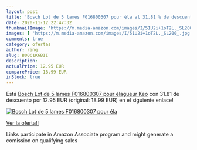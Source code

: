 ```yaml
---
layout: post
title: 'Bosch Lot de 5 lames F016800307 pour éla al 31.81 % de descuento'
date: 2020-11-12 22:47:32
thumbnailImage: 'https://m.media-amazon.com/images/I/51U2i+1oT2L._SL200_.jpg'
images: [ 'https://m.media-amazon.com/images/I/51U2i+1oT2L._SL200_.jpg' ]
comments: true
category: ofertas
author: ring
slug: B0061K6BII
description:
actualPrice: 12.95 EUR
comparePrice: 18.99 EUR
inStock: true
---
```


Está [Bosch Lot de 5 lames F016800307 pour élagueur Keo](https://www.amazon.fr/dp/B0061K6BII/?tag=tolees0d-21) con 31.81 de descuento por 12.95 EUR (original: 18.99 EUR) en el siguiente enlace!

[![Bosch Lot de 5 lames F016800307 pour éla](https://m.media-amazon.com/images/I/51U2i+1oT2L._SL200_.jpg)](https://www.amazon.fr/dp/B0061K6BII/?tag=tolees0d-21)

[Ver la oferta!!](https://www.amazon.fr/dp/B0061K6BII/?tag=tolees0d-21)

Links participate in Amazon Associate program and might generate a comission on qualifying sales


